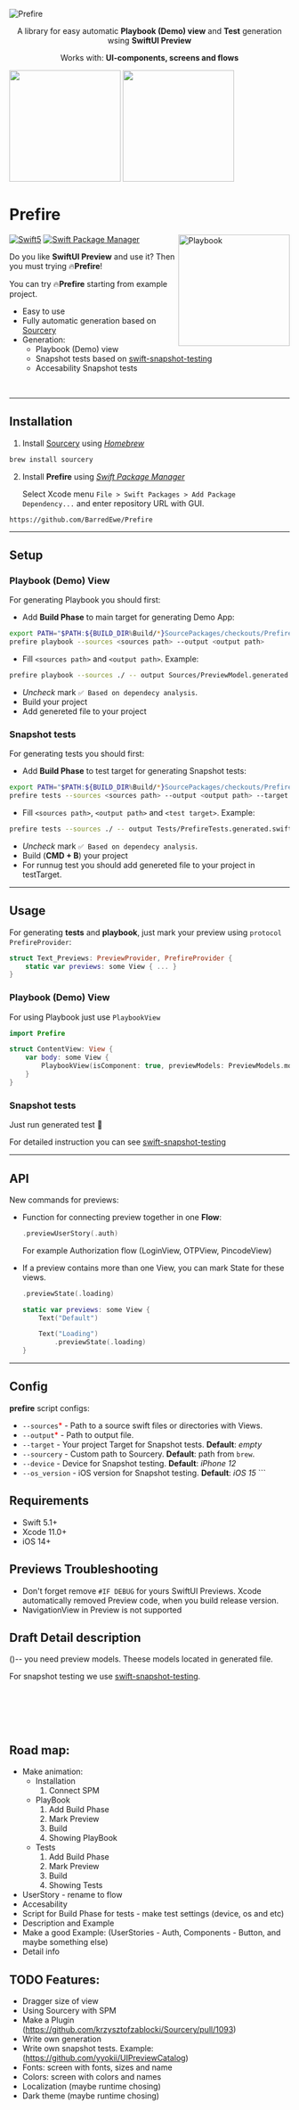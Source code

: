 ![Prefire](https://i.postimg.cc/BQWJZPJs/Frame-16.jpg)

<p align="center">A library for easy automatic <b>Playbook (Demo) view</b> and <b>Test</b> generation wsing <b>SwiftUI Preview</b></p>
<p align="center">Works with: <b>UI-components, screens and flows</b></p>

<img src="https://i.ibb.co/LZnMpJ0/iphone14.png" width="200"/> <img src="https://i.ibb.co/SnHLBRN/iphone14-2.png" width="200"/>

# Prefire

<img src="https://i.ibb.co/LZnMpJ0/iphone14.png" alt="Playbook" width="200" align="right">

<a href="https://developer.apple.com/swift"><img alt="Swift5" src="https://img.shields.io/badge/language-Swift5-orange.svg"/></a>
<a href="https://swift.org/package-manager"><img alt="Swift Package Manager" src="https://img.shields.io/badge/SwiftPM-compatible-yellowgreen.svg"/></a>

Do you like **SwiftUI Preview** and use it? Then you must trying 🔥**Prefire**!

You can try 🔥**Prefire** starting from example project.

- Easy to use
- Fully automatic generation based on [Sourcery](https://github.com/krzysztofzablocki/Sourcery)
- Generation:
    - Playbook (Demo) view
    - Snapshot tests based on [swift-snapshot-testing](https://github.com/pointfreeco/swift-snapshot-testing)
    - Accesability Snapshot tests

<br clear="all">

---

## Installation

1. Install [Sourcery](https://github.com/krzysztofzablocki/Sourcery) using _[Homebrew](https://brew.sh)_
```bash
brew install sourcery
```
2. Install **Prefire** using _[Swift Package Manager](https://developer.apple.com/documentation/xcode/adding_package_dependencies_to_your_app)_

    Select Xcode menu `File > Swift Packages > Add Package Dependency...` and enter repository URL with GUI.
```
https://github.com/BarredEwe/Prefire
```
---

## Setup

### **Playbook (Demo) View**
For generating Playbook you should first:
 - Add **Build Phase** to main target for generating Demo App:
```bash
export PATH="$PATH:${BUILD_DIR%Build/*}SourcePackages/checkouts/Prefire"
prefire playbook --sources <sources path> --output <output path>
```
- Fill `<sources path>` and `<output path>`.
Example:
```bash
prefire playbook --sources ./ -- output Sources/PreviewModel.generated.swift
```
- _Uncheck_ mark ```✅ Based on dependecy analysis```.
- Build your project
- Add genereted file to your project

### **Snapshot tests**
For generating tests you should first:
- Add **Build Phase** to test target for generating Snapshot tests:
```bash
export PATH="$PATH:${BUILD_DIR%Build/*}SourcePackages/checkouts/Prefire"
prefire tests --sources <sources path> --output <output path> --target <test target>
```
- Fill `<sources path>`, `<output path>` and `<test target>`. Example:
```bash
prefire tests --sources ./ -- output Tests/PrefireTests.generated.swift --target MyProject
```
- _Uncheck_ mark ```✅ Based on dependecy analysis```.
- Build (__CMD + B__) your project
- For runnug test you should add genereted file to your project in testTarget.

---

## Usage
For generating **tests** and **playbook**, just mark your preview using `protocol PrefireProvider`:
```swift
struct Text_Previews: PreviewProvider, PrefireProvider {
    static var previews: some View { ... }
}
```

### **Playbook (Demo) View**
For using Playbook just use `PlaybookView`

```swift
import Prefire 

struct ContentView: View {
    var body: some View {
        PlaybookView(isComponent: true, previewModels: PreviewModels.models)
    }
}
```

### **Snapshot tests**
Just run generated test 🚀

For detailed instruction you can see [swift-snapshot-testing](https://github.com/pointfreeco/swift-snapshot-testing)

---

## API
New commands for previews:

- Function for connecting preview together in one **Flow**:
    ```swift
    .previewUserStory(.auth)
    ```
    For example Authorization flow (LoginView, OTPView, PincodeView)

- If a preview contains more than one View, you can mark State for these views.
    ```swift
    .previewState(.loading)
    ```
    ```swift
    static var previews: some View {
        Text("Default")

        Text("Loading")
            .previewState(.loading)
    }
    ```
---

## Config
**prefire** script configs:
- `--sources`<span style="color:red">*</span> - Path to a source swift files or directories with Views. 
- `--output`<span style="color:red">*</span> - Path to output file.
- `--target` - Your project Target for Snapshot tests. __Default__: _empty_
- `--sourcery` - Custom path to Sourcery. __Default__: path from `brew`.
- `--device` - Device for Snapshot testing. __Default__: _iPhone 12_
- `--os_version` - iOS version for Snapshot testing. __Default__: _iOS 15_    ```

## Requirements

- Swift 5.1+
- Xcode 11.0+
- iOS 14+


## Previews Troubleshooting
- Don't forget remove ```#IF DEBUG``` for yours SwiftUI Previews. Xcode automatically removed Preview code, when you build release version.
- NavigationView in Preview is not supported

## Draft Detail description
()-- you need preview models. Theese models located in generated file.

For snapshot testing we use [swift-snapshot-testing](https://github.com/pointfreeco/swift-snapshot-testing).

<br><br/>
<br><br/>
## Road map:
- Make animation: 
    - Installation
        1) Connect SPM
    - PlayBook
        1) Add Build Phase 
        3) Mark Preview 
        4) Build
        5) Showing PlayBook 
    - Tests
        1) Add Build Phase 
        3) Mark Preview 
        4) Build
        5) Showing Tests 
- UserStory - rename to flow
- Accesability
- Script for Build Phase for tests - make test settings (device, os and etc)
- Description and Example
- Make a good Example: (UserStories - Auth, Components - Button, and maybe something else)
- Detail info

## TODO Features:
- Dragger size of view
- Using Sourcery with SPM
- Make a Plugin (https://github.com/krzysztofzablocki/Sourcery/pull/1093)
- Write own generation
- Write own snapshot tests. Example: (https://github.com/yyokii/UIPreviewCatalog) 
- Fonts: screen with fonts, sizes and name
- Colors: screen with colors and names
- Localization (maybe runtime chosing)
- Dark theme (maybe runtime chosing)
